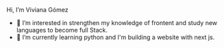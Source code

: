  Hi, I’m Viviana Gómez
- 👀 I’m interested in strengthen my knowledge of frontent and study new languages to become full Stack.
- 🌱 I’m currently learning python and I'm building a website with next js.

<!---
vivianakgp/vivianakgp is a ✨ special ✨ repository because its `README.md` (this file) appears on your GitHub profile.
You can click the Preview link to take a look at your changes.
--->
